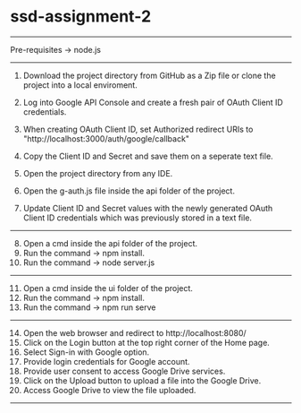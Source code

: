 # ssd-assignment-2


*****************************************************************************************************************************
Pre-requisites
 -> node.js 



*****************************************************************************************************************************
1. Download the project directory from GitHub as a Zip file or clone the project into a local enviroment.
2. Log into Google API Console and create a fresh pair of OAuth Client ID credentials.
3. When creating OAuth Client ID, set Authorized redirect URIs to "http://localhost:3000/auth/google/callback"

4. Copy the Client ID and Secret and save them on a seperate text file.
5. Open the project directory from any IDE.
6. Open the g-auth.js file inside the api folder of the project.
7. Update Client ID and Secret values with the newly generated OAuth Client ID credentials which was previously stored in a text file. 

*****************************************************************************************************************************

8. Open a cmd inside the api folder of the project.
9. Run the command -> npm install.
10. Run the command -> node server.js

*****************************************************************************************************************************

11. Open a cmd inside the ui folder of the project.
12. Run the command -> npm install.
13. Run the command -> npm run serve

*****************************************************************************************************************************

14. Open the web browser and redirect to http://localhost:8080/
15. Click on the Login button at the top right corner of the Home page.
16. Select Sign-in with Google option.
17. Provide login credentials for Google account.
18. Provide user consent to access Google Drive services.
19. Click on the Upload button to upload a file into the Google Drive.
20. Access Google Drive to view the file uploaded. 

*****************************************************************************************************************************
